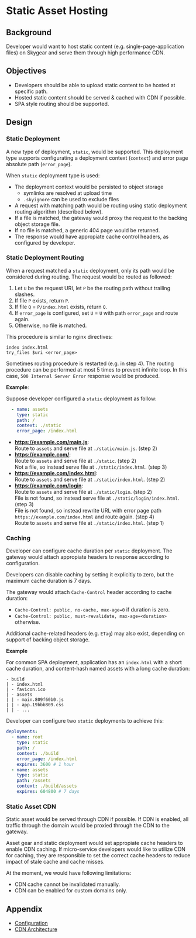# Static Asset Hosting

## Background
Developer would want to host static content (e.g. single-page-application files) on Skygear and serve them through
high performance CDN.

## Objectives
- Developers should be able to upload static content to be hosted at specific path.
- Hosted static content should be served & cached with CDN if possible.
- SPA style routing should be supported.

## Design

### Static Deployment

A new type of deployment, `static`, would be supported. This deployment type
supports configurating a deployment context (`context`) and error page absolute
path (`error_page`).

When `static` deployment type is used:
- The deployment context would be persisted to object storage
    - symlinks are resolved at upload time
    - `.skyignore` can be used to exclude files
- A request with matching path would be routing using static deployment routing
  algorithm (described below).
- If a file is matched, the gateway would proxy the request to the backing
  object storage file.
- If no file is matched, a generic 404 page would be returned.
- The response would have appropiate cache control headers, as configured by
  developer.

### Static Deployment Routing

When a request matched a `static` deployment, only its path would be considered
during routing. The request would be routed as followed:

1. Let `U` be the request URI, let `P` be the routing path without trailing slashes.
2. If file `P` exists, return `P`.
3. If file `Q` = `P/index.html` exists, return `Q`.
4. If `error_page` is configured, set `U` = `U` with path `error_page` and route again.
5. Otherwise, no file is matched.

This procedure is similar to nginx directives:
```
index index.html
try_files $uri <error_page>
```

Sometimes routing procedure is restarted (e.g. in step 4). The routing procedure
can be performed at most 5 times to prevent infinite loop. In this case, `500
Internal Server Error` response would be produced.

**Example**:

Suppose developer configured a `static` deployment as follow:
```yaml
  - name: assets
    type: static
    path: /
    context: ./static
    error_page: /index.html
```

- **https://example.com/main.js**:  
    Route to `assets` and serve file at `./static/main.js`. (step 2)  
- **https://example.com/**:  
    Route to `assets` and serve file at `./static`. (step 2)  
    Not a file, so instead serve file at `./static/index.html`. (step 3)  
- **https://example.com/index.html**:  
    Route to `assets` and serve file at `./static/index.html`. (step 2)  
- **https://example.com/login**:  
    Route to `assets` and serve file at `./static/login`. (step 2)  
    File is not found, so instead serve file at `./static/login/index.html`. (step 3)  
    File is not found, so instead rewrite URL with error page path
    `https://example.com/index.html` and route again. (step 4)  
    Route to `assets` and serve file at `./static/index.html`. (step 1)

### Caching

Developer can configure cache duration per `static` deployment. The gateway
would attach appropiate headers to response according to configuration.

Developers can disable caching by setting it explicitly to zero, but the
maximum cache duration is 7 days.

The gateway would attach `Cache-Control` header according to cache duration:
- `Cache-Control: public, no-cache, max-age=0` if duration is zero.
- `Cache-Control: public, must-revalidate, max-age=<duration>` otherwise.

Additional cache-related headers (e.g. `ETag`) may also exist, depending on
support of backing object storage.

**Example**

For common SPA deployment, application has an `index.html` with a short cache
duration, and content-hash named assets with a long cache duration:
```
- build
| - index.html
| - favicon.ico
| - assets
| | - main.809f60b0.js
| | - app.19bbb809.css
| | - ...
```

Developer can configure two `static` deployments to achieve this:
```yaml
deployments:
  - name: root
    type: static
    path: /
    context: ./build
    error_page: /index.html
    expires: 3600 # 1 hour
  - name: assets
    type: static
    path: /assets
    context: ./build/assets
    expires: 604800 # 7 days
```

### Static Asset CDN

Static asset would be served through CDN if possible. If CDN is enabled, all
traffic through the domain would be proxied through the CDN to the gateway.

Asset gear and static deployment would set appropiate cache headers to enable
CDN caching. If micro-service developers would like to utilize CDN for caching,
they are responsible to set the correct cache headers to reduce impact of stale
cache and cache misses.

At the moment, we would have following limitations:
- CDN cache cannot be invalidated manually.
- CDN can be enabled for custom domains only.

## Appendix

- [Configuration](./config.md)
- [CDN Architecture](./cdn.md)
